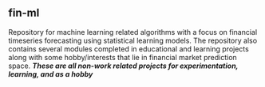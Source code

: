 ## fin-ml
Repository for machine learning related algorithms with a focus on financial timeseries forecasting using statistical learning models. The repository also contains several modules completed in educational and learning projects along with some hobby/interests that lie in financial market prediction space. ***These are all non-work related projects for experimentation, learning, and as a hobby***



